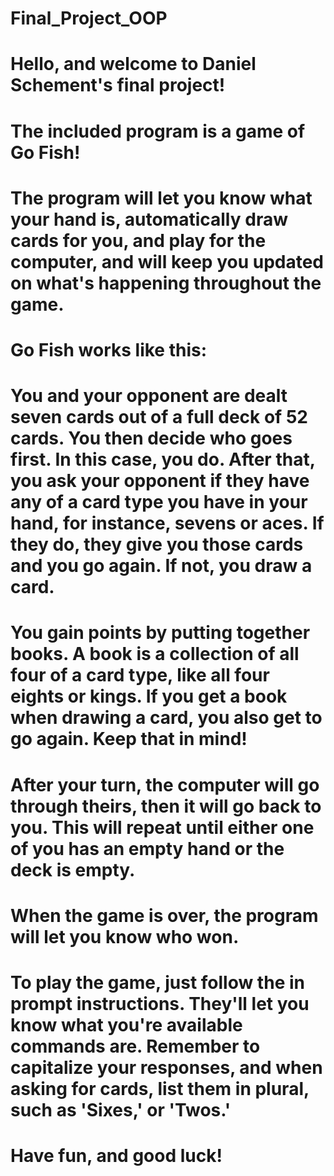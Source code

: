 # Final_Project_OOP
#
# Hello, and welcome to Daniel Schement's final project!
# The included program is a game of Go Fish!
# The program will let you know what your hand is, automatically draw cards for you, and play for the computer, and will keep you updated on what's happening throughout the game.
#
# Go Fish works like this:
# You and your opponent are dealt seven cards out of a full deck of 52 cards. You then decide who goes first. In this case, you do. After that, you ask your opponent if they have any of a card type you have in your hand, for instance, sevens or aces. If they do, they give you those cards and you go again. If not, you draw a card.
#
# You gain points by putting together books. A book is a collection of all four of a card type, like all four eights or kings. If you get a book when drawing a card, you also get to go again. Keep that in mind!
#
# After your turn, the computer will go through theirs, then it will go back to you. This will repeat until either one of you has an empty hand or the deck is empty.
#
# When the game is over, the program will let you know who won.
#
# To play the game, just follow the in prompt instructions. They'll let you know what you're available commands are. Remember to capitalize your responses, and when asking for cards, list them in plural, such as 'Sixes,' or 'Twos.'
#
# Have fun, and good luck!
